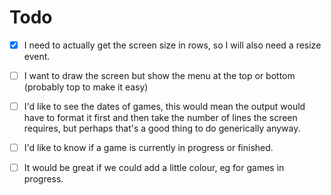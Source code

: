# Todo

- [x] I need to actually get the screen size in rows, so I will also need a resize event.
- [ ] I want to draw the screen but show the menu at the top or bottom (probably top to make it easy)
- [ ] I'd like to see the dates of games, this would mean the output would have to format it first and then take the number of lines the screen requires, but perhaps that's a good thing to do generically anyway.
- [ ] I'd like to know if a game is currently in progress or finished.
- [ ] It would be great if we could add a little colour, eg for games in progress.

